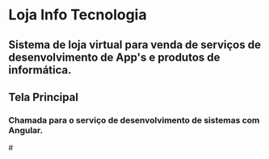 # Loja Info Tecnologia
## Sistema de loja virtual para venda de serviços de desenvolvimento de App's e produtos de informática.

## Tela Principal
### Chamada para o serviço de desenvolvimento de sistemas com Angular.
#[](https://github.com/TulioliAles/LojaInfoTecnologia/blob/master/lojaInfo.png)

